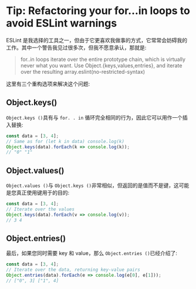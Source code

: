 # Tip: Refactoring your for...in loops to avoid ESLint warnings

ESLint 是我选择的工具之一，但由于它更喜欢我做事的方式，它常常会妨碍我的工作。其中一个警告我见过很多次，但我不愿意承认，那就是:

> for..in loops iterate over the entire prototype chain, which is virtually never what you want. Use Object.{keys,values,entries}, and iterate over the resulting array.eslint(no-restricted-syntax)

这里有三个重构选项来解决这个问题:

## Object.keys()

`Object.keys ()`具有与 `for. . in` 循环完全相同的行为，因此它可以用作一个插入替换:

```js
const data = [3, 4];
// Same as for (let k in data) console.log(k)
Object.keys(data).forEach(k => console.log(k));
// "0" "1"
```

## Object.values()

`Object.values ()`与 `Object.keys ()`非常相似，但返回的是值而不是键，这可能是您真正使用键用于的目的:

```js
const data = [3, 4];
// Iterate over the values
Object.keys(data).forEach(v => console.log(v));
// 3 4
```

## Object.entries()

最后，如果您同时需要 key 和 value，那么 `Object.entries ()`已经介绍了:

```js
const data = [3, 4];
// Iterate over the data, returning key-value pairs
Object.entries(data).forEach(e => console.log(e[0], e[1]));
// ["0", 3] ["1", 4]
```
